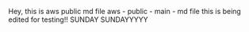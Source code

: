 Hey, this is aws public md file
aws - public - main - md file
this is being edited for testing!! SUNDAY SUNDAYYYYY
